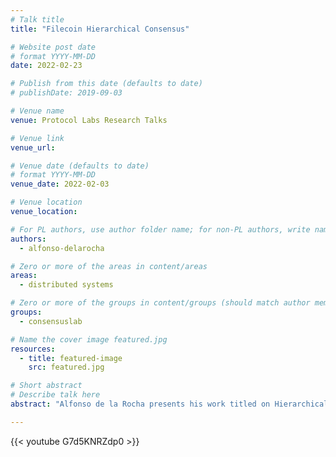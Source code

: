 ```yaml
---
# Talk title
title: "Filecoin Hierarchical Consensus"

# Website post date
# format YYYY-MM-DD
date: 2022-02-23

# Publish from this date (defaults to date)
# publishDate: 2019-09-03

# Venue name
venue: Protocol Labs Research Talks

# Venue link
venue_url:

# Venue date (defaults to date)
# format YYYY-MM-DD
venue_date: 2022-02-03

# Venue location
venue_location:

# For PL authors, use author folder name; for non-PL authors, write name as in paper within ""
authors:
  - alfonso-delarocha

# Zero or more of the areas in content/areas
areas:
  - distributed systems

# Zero or more of the groups in content/groups (should match author membership)
groups:
  - consensuslab

# Name the cover image featured.jpg
resources:
  - title: featured-image
    src: featured.jpg

# Short abstract
# Describe talk here
abstract: "Alfonso de la Rocha presents his work titled on Hierarchical Consensus, whose goal is to develop a framework to enable on-demand horizontal scalability of Filecoin (and other blockchain networks) through an alternative sharding/side-chain scheme that supports heterogeneous consensus algorithms in each subnetwork. "

---
```



{{< youtube G7d5KNRZdp0 >}}
